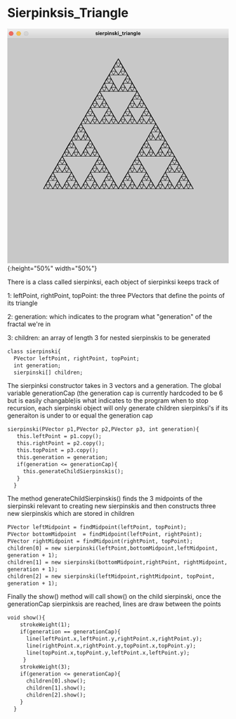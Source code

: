 # Sierpinksis_Triangle

![sierpinski's triangle](./sierpinski_images/sierpinski.png){:height="50%" width="50%"}

There is a class called sierpinksi, each object of sierpinksi keeps track of 

1: leftPoint, rightPoint, topPoint: the three PVectors that define the points of its triangle

2: generation: which indicates to the program what "generation" of the fractal we're in 

3: children: an array of length 3 for nested sierpinskis to be generated

```processing
class sierpinski{
  PVector leftPoint, rightPoint, topPoint;
  int generation;
  sierpinski[] children;
```
The sierpinksi constructor takes in 3 vectors and a generation. The global variable generationCap (the generation cap is currently hardcoded to be 6 but is easily changable)is what indicates to the program when to stop recursion, each sierpinski object will only generate children sierpinksi's if its generaiton is under to or equal the generation cap
```processing
sierpinski(PVector p1,PVector p2,PVector p3, int generation){
   this.leftPoint = p1.copy();
   this.rightPoint = p2.copy();
   this.topPoint = p3.copy();
   this.generation = generation;
   if(generation <= generationCap){
     this.generateChildSierpinskis();
   }
  }
```
The method generateChildSierpinskis() finds the 3 midpoints of the sierpinski relevant to creating new sierpinskis and then constructs three new sierpinskis which are stored in children
```processing
PVector leftMidpoint = findMidpoint(leftPoint, topPoint);
PVector bottomMidpoint  = findMidpoint(leftPoint, rightPoint);
PVector rightMidpoint = findMidpoint(rightPoint, topPoint);
children[0] = new sierpinski(leftPoint,bottomMidpoint,leftMidpoint, generation + 1);
children[1] = new sierpinski(bottomMidpoint,rightPoint, rightMidpoint, generation + 1);
children[2] = new sierpinski(leftMidpoint,rightMidpoint, topPoint, generation + 1);
```
Finally the show() method will call show() on the child sierpinski, once the generationCap sierpinksis are reached, lines are draw between the points
```processing
void show(){
    strokeWeight(1);
    if(generation == generationCap){
      line(leftPoint.x,leftPoint.y,rightPoint.x,rightPoint.y);
      line(rightPoint.x,rightPoint.y,topPoint.x,topPoint.y);
      line(topPoint.x,topPoint.y,leftPoint.x,leftPoint.y);
     }
    strokeWeight(3);
    if(generation <= generationCap){
      children[0].show();
      children[1].show();
      children[2].show();
    }
  }
```

